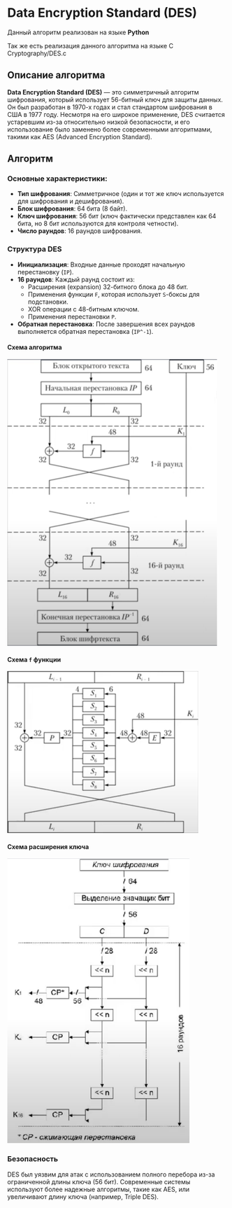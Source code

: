 # Data Encryption Standard (DES)

Данный алгоритм реализован на языке **Python**

Так же есть реализация данного алгоритма на языке C Cryptography/DES.c

## Описание алгоритма

**Data Encryption Standard (DES)** — это симметричный алгоритм шифрования, который использует 56-битный ключ для защиты данных. 
Он был разработан в 1970-х годах и стал стандартом шифрования в США в 1977 году. 
Несмотря на его широкое применение, DES считается устаревшим из-за относительно низкой безопасности, и его использование было заменено более современными алгоритмами, такими как AES (Advanced Encryption Standard).

## Алгоритм

### Основные характеристики:

- **Тип шифрования**: Симметричное (один и тот же ключ используется для шифрования и дешифрования). 
- **Блок шифрования**: 64 бита (8 байт).
- **Ключ шифрования**: 56 бит (ключ фактически представлен как 64 бита, но 8 бит используются для контроля четности). 
- **Число раундов**: 16 раундов шифрования.

### Структура DES
- **Инициализация**: Входные данные проходят начальную перестановку (`IP`). 
- **16 раундов**: Каждый раунд состоит из:
  - Расширения (expansion) 32-битного блока до 48 бит. 
  - Применения функции `F`, которая использует `S`-боксы для подстановки.
  - XOR операции с 48-битным ключом.
  - Применения перестановки `P`. 
- **Обратная перестановка**: После завершения всех раундов выполняется обратная перестановка (`IP^-1`).


#### Схема алгоритма
![des.png](images/des.png)

#### Схема `f` функции
![f.png](images/f.png)

#### Схема расширения ключа
![key.png](images/key.png)

### Безопасность

DES был уязвим для атак с использованием полного перебора из-за ограниченной длины ключа (56 бит). 
Современные системы используют более надежные алгоритмы, такие как AES, или увеличивают длину ключа (например, Triple DES).
